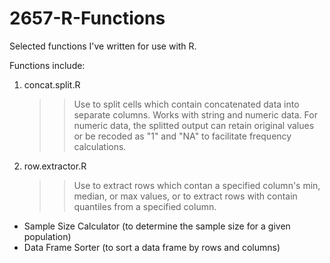 2657-R-Functions
================

Selected functions I've written for use with R.

Functions include:
    
1. concat.split.R

    >> Use to split cells which contain concatenated data into separate columns. Works with string and numeric data. For numeric data, the splitted output can retain original values or be recoded as "1" and "NA" to facilitate frequency calculations.

2. row.extractor.R

    >> Use to extract rows which contan a specified column's min, median, or max values, or to extract rows with contain quantiles from a specified column.

- Sample Size Calculator (to determine the sample size for a given population)
- Data Frame Sorter (to sort a data frame by rows and columns)
